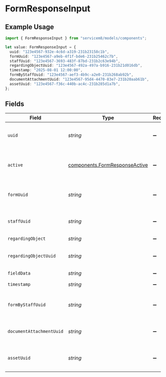 # FormResponseInput

## Example Usage

```typescript
import { FormResponseInput } from "servicem8/models/components";

let value: FormResponseInput = {
  uuid: "123e4567-932e-4c6d-a319-231b23158c1b",
  formUuid: "123e4567-a9eb-4f1f-bde6-231b25462c7b",
  staffUuid: "123e4567-3693-483f-87bd-231b2c63e94b",
  regardingObjectUuid: "123e4567-492a-497a-b916-231b21d016db",
  timestamp: "2025-08-01 12:00:00",
  formByStaffUuid: "123e4567-aef3-4b9c-a2e0-231b268ab92b",
  documentAttachmentUuid: "123e4567-95d4-4470-83e7-231b20aab61b",
  assetUuid: "123e4567-f36c-440b-ac4c-231b285d1a7b",
};
```

## Fields

| Field                                                                          | Type                                                                           | Required                                                                       | Description                                                                    | Example                                                                        |
| ------------------------------------------------------------------------------ | ------------------------------------------------------------------------------ | ------------------------------------------------------------------------------ | ------------------------------------------------------------------------------ | ------------------------------------------------------------------------------ |
| `uuid`                                                                         | *string*                                                                       | :heavy_minus_sign:                                                             | Unique identifier for this record                                              | 123e4567-932e-4c6d-a319-231b23158c1b                                           |
| `active`                                                                       | [components.FormResponseActive](../../models/components/formresponseactive.md) | :heavy_minus_sign:                                                             | Record active/deleted flag.  Valid values are [0,1]                            |                                                                                |
| `formUuid`                                                                     | *string*                                                                       | :heavy_minus_sign:                                                             | N/A                                                                            | 123e4567-a9eb-4f1f-bde6-231b25462c7b                                           |
| `staffUuid`                                                                    | *string*                                                                       | :heavy_minus_sign:                                                             | N/A                                                                            | 123e4567-3693-483f-87bd-231b2c63e94b                                           |
| `regardingObject`                                                              | *string*                                                                       | :heavy_minus_sign:                                                             | N/A                                                                            |                                                                                |
| `regardingObjectUuid`                                                          | *string*                                                                       | :heavy_minus_sign:                                                             | N/A                                                                            | 123e4567-492a-497a-b916-231b21d016db                                           |
| `fieldData`                                                                    | *string*                                                                       | :heavy_minus_sign:                                                             | N/A                                                                            |                                                                                |
| `timestamp`                                                                    | *string*                                                                       | :heavy_minus_sign:                                                             | N/A                                                                            | 2025-08-01 12:00:00                                                            |
| `formByStaffUuid`                                                              | *string*                                                                       | :heavy_minus_sign:                                                             | N/A                                                                            | 123e4567-aef3-4b9c-a2e0-231b268ab92b                                           |
| `documentAttachmentUuid`                                                       | *string*                                                                       | :heavy_minus_sign:                                                             | N/A                                                                            | 123e4567-95d4-4470-83e7-231b20aab61b                                           |
| `assetUuid`                                                                    | *string*                                                                       | :heavy_minus_sign:                                                             | N/A                                                                            | 123e4567-f36c-440b-ac4c-231b285d1a7b                                           |